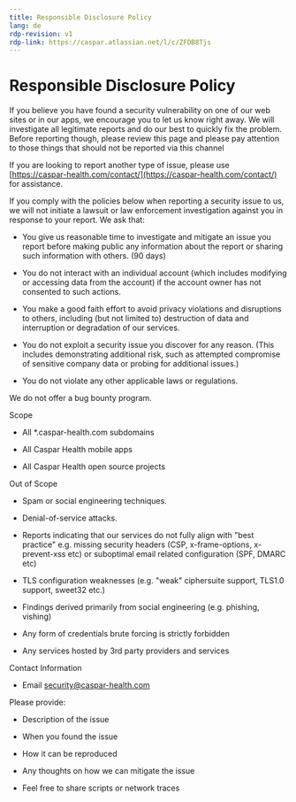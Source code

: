 ```yaml
---
title: Responsible Disclosure Policy
lang: de
rdp-revision: v1
rdp-link: https://caspar.atlassian.net/l/c/ZFDB8Tjs
---
```


# Responsible Disclosure Policy

If you believe you have found a security vulnerability on one of our web sites or in our apps, we encourage you to let us know right away. We will investigate all legitimate reports and do our best to quickly fix the problem. Before reporting though, please review this page and please pay attention to those things that should not be reported via this channel

If you are looking to report another type of issue, please use [https://caspar-health.com/contact/](https://caspar-health.com/contact/) for assistance.

If you comply with the policies below when reporting a security issue to us, we will not initiate a lawsuit or law enforcement investigation against you in response to your report. We ask that:

- You give us reasonable time to investigate and mitigate an issue you report before making public any information about the report or sharing such information with others. (90 days)

- You do not interact with an individual account (which includes modifying or accessing data from the account) if the account owner has not consented to such actions.

- You make a good faith effort to avoid privacy violations and disruptions to others, including (but not limited to) destruction of data and interruption or degradation of our services.

- You do not exploit a security issue you discover for any reason. (This includes demonstrating additional risk, such as attempted compromise of sensitive company data or probing for additional issues.)

- You do not violate any other applicable laws or regulations.

We do not offer a bug bounty program.

Scope

- All *.caspar-health.com subdomains

- All Caspar Health mobile apps

- All Caspar Health open source projects

Out of Scope

- Spam or social engineering techniques.

- Denial-of-service attacks.

- Reports indicating that our services do not fully align with "best practice" e.g. missing security headers (CSP, x-frame-options, x-prevent-xss etc) or suboptimal email related configuration (SPF, DMARC etc)

- TLS configuration weaknesses (e.g. "weak" ciphersuite support, TLS1.0 support, sweet32 etc.)

- Findings derived primarily from social engineering (e.g. phishing, vishing)

- Any form of credentials brute forcing is strictly forbidden

- Any services hosted by 3rd party providers and services

Contact Information

- Email security@caspar-health.com

Please provide:

- Description of the issue

- When you found the issue

- How it can be reproduced

- Any thoughts on how we can mitigate the issue

- Feel free to share scripts or network traces
